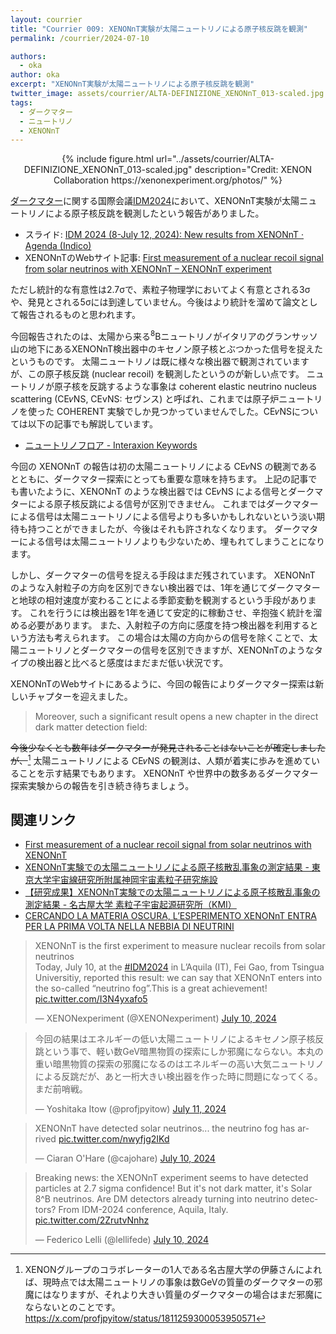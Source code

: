 ```yaml
---
layout: courrier
title: "Courrier 009: XENONnT実験が太陽ニュートリノによる原子核反跳を観測"
permalink: /courrier/2024-07-10

authors:
  - oka
author: oka
excerpt: "XENONnT実験が太陽ニュートリノによる原子核反跳を観測"
twitter_image: assets/courrier/ALTA-DEFINIZIONE_XENONnT_013-scaled.jpg
tags:
  - ダークマター
  - ニュートリノ
  - XENONnT
---
```


<div style="text-align: center;">
{% include figure.html url="../assets/courrier/ALTA-DEFINIZIONE_XENONnT_013-scaled.jpg" description="Credit: XENON Collaboration https://xenonexperiment.org/photos/" %}
</div>

[ダークマター](https://interaxion-podcast.github.io/keywords/dark-matter/)に関する国際会議[IDM2024](https://www.idm2024.eu/)において、XENONnT実験が太陽ニュートリノによる原子核反跳を観測したという報告がありました。

- スライド: [IDM 2024 (8-July 12, 2024): New results from XENONnT · Agenda (Indico)](https://agenda.infn.it/event/39713/contributions/237829/)
- XENONnTのWebサイト記事: [First measurement of a nuclear recoil signal from solar neutrinos with XENONnT – XENONnT experiment](https://xenonexperiment.org/first-measurement-of-a-nuclear-recoil-signal-from-solar-neutrinos-with-xenonnt/)

ただし統計的な有意性は2.7σで、素粒子物理学においてよく有意とされる3σや、発見とされる5σには到達していません。今後はより統計を溜めて論文として報告されるものと思われます。

今回報告されたのは、太陽から来る<sup>8</sup>Bニュートリノがイタリアのグランサッソ山の地下にあるXENONnT検出器中のキセノン原子核とぶつかった信号を捉えたというものです。
太陽ニュートリノは既に様々な検出器で観測されていますが、この原子核反跳 (nuclear recoil) を観測したというのが新しい点です。
ニュートリノが原子核を反跳するような事象は coherent elastic neutrino nucleus scattering (CE𝜈NS, CEvNS: セヴンス) と呼ばれ、これまでは原子炉ニュートリノを使った COHERENT 実験でしか見つかっていませんでした。CE𝜈NSについては以下の記事でも解説しています。

- [ニュートリノフロア - Interaxion Keywords](https://interaxion-podcast.github.io/keywords/neutrino-floor/)

今回の XENONnT の報告は初の太陽ニュートリノによる CE𝜈NS の観測であるとともに、ダークマター探索にとっても重要な意味を持ちます。
上記の記事でも書いたように、XENONnT のような検出器では CE𝜈NS による信号とダークマターによる原子核反跳による信号が区別できません。
これまではダークマターによる信号は太陽ニュートリノによる信号よりも多いかもしれないという淡い期待も持つことができましたが、今後はそれも許されなくなります。
ダークマターによる信号は太陽ニュートリノよりも少ないため、埋もれてしまうことになります。

しかし、ダークマターの信号を捉える手段はまだ残されています。
XENONnT のような入射粒子の方向を区別できない検出器では、1年を通じてダークマターと地球の相対速度が変わることによる季節変動を観測するという手段があります。
これを行うには検出器を1年を通じて安定的に稼動させ、辛抱強く統計を溜める必要があります。
また、入射粒子の方向に感度を持つ検出器を利用するという方法も考えられます。
この場合は太陽の方向からの信号を除くことで、太陽ニュートリノとダークマターの信号を区別できますが、XENONnTのようなタイプの検出器と比べると感度はまだまだ低い状況です。

XENONnTのWebサイトにあるように、今回の報告によりダークマター探索は新しいチャプターを迎えました。

>Moreover, such a significant result opens a new chapter in the direct dark matter detection field:

~~今後少なくとも数年はダークマターが発見されることはないことが確定しましたが、~~[^1] 太陽ニュートリノによる CE𝜈NS の観測は、人類が着実に歩みを進めていることを示す結果でもあります。
XENONnT や世界中の数多あるダークマター探索実験からの報告を引き続き待ちましょう。

[^1]: XENONグループのコラボレーターの1人である名古屋大学の伊藤さんによれば、現時点では太陽ニュートリノの事象は数GeVの質量のダークマターの邪魔にはなりますが、それより大きい質量のダークマターの場合はまだ邪魔にならないとのことです。 <https://x.com/profjpyitow/status/1811259300053950571>

## 関連リンク

- [First measurement of a nuclear recoil signal from solar neutrinos with XENONnT](https://www.interactions.org/press-release/first-measurement)
- [XENONnT実験での太陽ニュートリノによる原子核散乱事象の測定結果 - 東京大学宇宙線研究所附属神岡宇宙素粒子研究施設](https://www-sk.icrr.u-tokyo.ac.jp/news/detail/1494/)
- [【研究成果】XENONnT実験での太陽ニュートリノによる原子核散乱事象の測定結果 - 名古屋大学 素粒子宇宙起源研究所（KMI）](https://www.kmi.nagoya-u.ac.jp/blog/2024/07/11/5673/)
- [CERCANDO LA MATERIA OSCURA, L’ESPERIMENTO XENONnT ENTRA PER LA PRIMA VOLTA NELLA NEBBIA DI NEUTRINI](https://home.infn.it/it/news-infn/6728-cercando-la-materia-oscura-l-esperimento-xenonnt-entra-per-la-prima-volta-nella-nebbia-di-neutrini)

<blockquote class="twitter-tweet tw-align-center"><p lang="en" dir="ltr">XENONnT is the first experiment to measure nuclear recoils from solar neutrinos<br>Today, July 10, at the <a href="https://twitter.com/hashtag/IDM2024?src=hash&amp;ref_src=twsrc%5Etfw">#IDM2024</a> in L’Aquila (IT), Fei Gao, from Tsingua Universitiy, reported this result: we can say that XENONnT enters into the so-called “neutrino fog”.This is a great achievement! <a href="https://t.co/I3N4yxafo5">pic.twitter.com/I3N4yxafo5</a></p>&mdash; XENONexperiment (@XENONexperiment) <a href="https://twitter.com/XENONexperiment/status/1810989027123663091?ref_src=twsrc%5Etfw">July 10, 2024</a>
</blockquote> <script async src="https://platform.twitter.com/widgets.js" charset="utf-8"></script>

<blockquote class="twitter-tweet tw-align-center"><p lang="ja" dir="ltr">今回の結果はエネルギーの低い太陽ニュートリノによるキセノン原子核反跳という事で、軽い数GeV暗黒物質の探索にしか邪魔にならない。本丸の重い暗黒物質の探索の邪魔になるのはエネルギーの高い大気ニュートリノによる反跳だが、あと一桁大きい検出器を作った時に問題になってくる。まだ前哨戦。</p>&mdash; Yoshitaka Itow (@profjpyitow) <a href="https://twitter.com/profjpyitow/status/1811259300053950571?ref_src=twsrc%5Etfw">July 11, 2024</a>
</blockquote> <script async src="https://platform.twitter.com/widgets.js" charset="utf-8"></script>

<blockquote class="twitter-tweet tw-align-center"><p lang="en" dir="ltr">XENONnT have detected solar neutrinos... the neutrino fog has arrived <a href="https://t.co/nwyfjg2IKd">pic.twitter.com/nwyfjg2IKd</a></p>&mdash; Ciaran O&#39;Hare (@cajohare) <a href="https://twitter.com/cajohare/status/1810981363371172180?ref_src=twsrc%5Etfw">July 10, 2024</a>
</blockquote> <script async src="https://platform.twitter.com/widgets.js" charset="utf-8"></script>

<blockquote class="twitter-tweet tw-align-center"><p lang="en" dir="ltr">Breaking news: the XENONnT experiment seems to have detected particles at 2.7 sigma confidence! But it&#39;s not dark matter, it&#39;s Solar 8^B neutrinos. Are DM detectors already turning into neutrino detectors? From IDM-2024 conference, Aquila, Italy. <a href="https://t.co/2ZrutvNnhz">pic.twitter.com/2ZrutvNnhz</a></p>&mdash; Federico Lelli (@lellifede) <a href="https://twitter.com/lellifede/status/1810987196012220429?ref_src=twsrc%5Etfw">July 10, 2024</a></blockquote> <script async src="https://platform.twitter.com/widgets.js" charset="utf-8"></script>